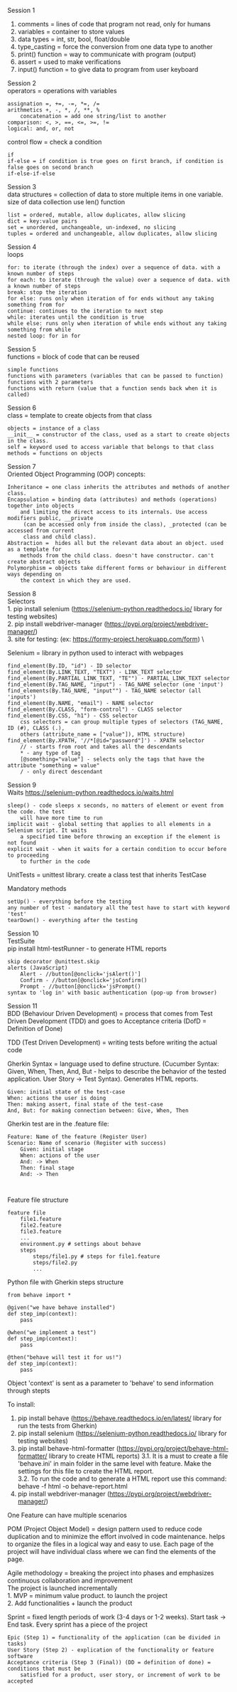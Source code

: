 Session 1
1. comments = lines of code that program not read, only for humans
2. variables = container to store values
3. data types = int, str, bool, float/double
4. type_casting = force the conversion from one data type to another
5. print() function = way to communicate with program (output)
6. assert = used to make verifications
7. input() function = to give data to program from user keyboard


Session 2 \
operators = operations with variables
```
assignation =, +=, -=, *=, /=
arithmetics +, -, *, /, **, % 
    concatenation = add one string/list to another
comparison: <, >, ==, <=, >=, !=
logical: and, or, not
```
control flow = check a condition
```
if
if-else = if condition is true goes on first branch, if condition is false goes on second branch
if-else-if-else
```
Session 3 \
data structures = collection of data to store multiple items in one variable. size of data collection use len() function
```
list = ordered, mutable, allow duplicates, allow slicing
dict = key:value pairs
set = unordered, unchangeable, un-indexed, no slicing
tuples = ordered and unchangeable, allow duplicates, allow slicing
```
Session 4 \
loops
```
for: to iterate (through the index) over a sequence of data. with a known number of steps
for each: to iterate (through the value) over a sequence of data. with a known number of steps
break: stop the iteration
for else: runs only when iteration of for ends without any taking something from for
continue: continues to the iteration to next step
while: iterates until the condition is true
while else: runs only when iteration of while ends without any taking something from while
nested loop: for in for
```
Session 5 \
functions = block of code that can be reused
```
simple functions
functions with parameters (variables that can be passed to function)
functions with 2 parameters
functions with return (value that a function sends back when it is called) 
```
Session 6 \
class = template to create objects from that class
```
objects = instance of a class
__init__ = constructor of the class, used as a start to create objects in the class.
self = keyword used to access variable that belongs to that class
methods = functions on objects
```
Session 7 \
Oriented Object Programming (OOP) concepts:
```
Inheritance = one class inherits the attributes and methods of another class.
Encapsulation = binding data (attributes) and methods (operations) together into objects
    and limiting the direct access to its internals. Use access modifiers public, __private
     (can be accessed only from inside the class), _protected (can be accessed from current
     class and child class).
Abstraction =  hides all but the relevant data about an object. used as a template for 
    methods from the child class. doesn't have constructor. can't create abstract objects
Polymorphism = objects take different forms or behaviour in different ways depending on 
    the context in which they are used.
```
Session 8 \
Selectors \
    1. pip install selenium (https://selenium-python.readthedocs.io/ library for testing websites) \
    2. pip install webdriver-manager (https://pypi.org/project/webdriver-manager/)\
    3. site for testing: (ex: https://formy-project.herokuapp.com/form) \

Selenium = library in python used to interact with webpages
```
find_element(By.ID, "id") - ID selector
find_element(By.LINK_TEXT, "TEXT") - LINK_TEXT selector
find_element(By.PARTIAL_LINK_TEXT, "TE"") - PARTIAL_LINK_TEXT selector
find_element(By.TAG_NAME, "input") - TAG_NAME selector (one 'input')
find_elements(By.TAG_NAME, "input"") - TAG_NAME selector (all 'inputs')
find_element(By.NAME, "email") - NAME selector
find_element(By.CLASS, "form-control") - CLASS selector
find_element(By.CSS, "h1") - CSS selector
    css selectors = can group multiple types of selectors (TAG_NAME, ID (#), CLASS (.), 
    others (attribute_name = ["value"]), HTML structure)
find_element(By.XPATH, '//*[@id="password"]') - XPATH selector
    // - starts from root and takes all the descendants
    * - any type of tag
    [@something="value"] - selects only the tags that have the attribute "something = value"
    / - only direct descendant
```
Session 9 \
Waits
https://selenium-python.readthedocs.io/waits.html
```
sleep() - code sleeps x seconds, no matters of element or event from the code. the test 
    will have more time to run
implicit wait - global setting that applies to all elements in a Selenium script. It waits
    a specified time before throwing an exception if the element is not found
explicit wait - when it waits for a certain condition to occur before to proceeding 
    to further in the code
```
UnitTests = unittest library. create a class test that inherits TestCase

Mandatory methods
```
setUp() - everything before the testing
any number of test - mandatory all the test have to start with keyword 'test'
tearDown() - everything after the testing
```
Session 10 \
TestSuite \
pip install html-testRunner - to generate HTML reports
```
skip decorator @unittest.skip
alerts (JavaScript)
    Alert - //button[@onclick='jsAlert()']
    Confirm - //button[@onclick='jsConfirm()
    Prompt - //button[@onclick='jsPrompt()
syntax to 'log in' with basic authentication (pop-up from browser)
```
Session 11 \
BDD (Behaviour Driven Development) = process that comes from Test Driven Development (TDD) and goes to Acceptance criteria (DofD = Definition of Done)

TDD (Test Driven Development) = writing tests before writing the actual code

Gherkin Syntax = language used to define structure. (Cucumber Syntax: Given, When, Then, And, But - helps to describe the behavior of the tested application. User Story -> Test Syntax). Generates HTML reports.
```
Given: initial state of the test-case
When: actions the user is doing
Then: making assert, final state of the test-case
And, But: for making connection between: Give, When, Then
```
Gherkin test are in the .feature file:
```
Feature: Name of the feature (Register User)
Scenario: Name of scenario (Register with success)
    Given: initial stage
    When: actions of the user
    And: -> When
    Then: final stage
    And: -> Then
     
    
```
Feature file structure
```
feature file
    file1.feature
    file2.feature
    file3.feature
    ...
    environment.py # settings about behave
    steps
        steps/file1.py # steps for file1.feature
        steps/file2.py 
        ...
```

Python file with Gherkin steps structure
```
from behave import *

@given("we have behave installed")
def step_imp(context):
    pass

@when("we implement a test")
def step_imp(context):
    pass

@then("behave will test it for us!")
def step_imp(context):
    pass
```
Object 'context' is sent as a parameter to 'behave' to send information through stepts

To install:
1. pip install behave (https://behave.readthedocs.io/en/latest/ library for run the tests from Gherkin)
2. pip install selenium (https://selenium-python.readthedocs.io/ library for testing websites)
3. pip install behave-html-formatter (https://pypi.org/project/behave-html-formatter/ library to create HTML reports)
    3.1. It is a must to create a file 'behave.ini' in main folder in the same level with feature. Make the settings for this file to create the HTML report. \
    3.2.  To run the code and to generate a HTML report use this command: behave -f html -o behave-report.html
4. pip install webdriver-manager (https://pypi.org/project/webdriver-manager/)




One Feature can have multiple scenarios

POM (Project Object Model) = design pattern used to reduce code duplication and to minimize the effort involved in code maintenance. helps to organize the files in a logical way and easy to use. Each page of the project will have individual class where we can find the elements of the page.

Agile methodology = breaking the project into phases and emphasizes continuous collaboration and improvement \
The project is launched incrementally \
    1. MVP = minimum value product. to launch the project \
    2. Add functionalities + launch the product

Sprint = fixed length periods of work (3-4 days or 1-2 weeks). Start task -> End task. Every sprint has a piece of the project
```
Epic (Step 1) = functionality of the application (can be divided in tasks)
User Story (Step 2) - explication of the functionality or feature software
Acceptance criteria (Step 3 (Final)) (DD = definition of done) = conditions that must be 
    satisfied for a product, user story, or increment of work to be accepted
```